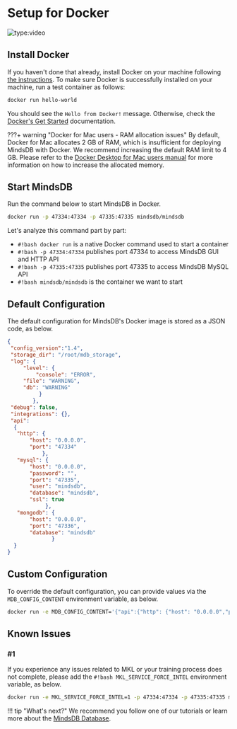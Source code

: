 # Setup for Docker

![type:video](https://www.youtube.com/embed/Bmuavy0MelQ)

## Install Docker

If you haven't done that already, install Docker on your machine following [the instructions](https://docs.docker.com/install). To make sure Docker is successfully installed on your machine, run a test container as follows:

```bash
docker run hello-world
```

You should see the `Hello from Docker!` message. Otherwise, check the [Docker's Get Started](https://www.docker.com/get-started) documentation.

???+ warning "Docker for Mac users - RAM allocation issues"
    By default, Docker for Mac allocates 2 GB of RAM, which is insufficient for deploying MindsDB with Docker. We recommend increasing the default RAM limit to 4 GB. Please refer to the [Docker Desktop for Mac users manual](https://docs.docker.com/desktop/mac/#resources) for more information on how to increase the allocated memory.

## Start MindsDB

Run the command below to start MindsDB in Docker.

```bash
docker run -p 47334:47334 -p 47335:47335 mindsdb/mindsdb
```

Let's analyze this command part by part:

- `#!bash docker run` is a native Docker command used to start a container
- `#!bash -p 47334:47334` publishes port 47334 to access MindsDB GUI and HTTP API
- `#!bash -p 47335:47335` publishes port 47335 to access MindsDB MySQL API
- `#!bash mindsdb/mindsdb` is the container we want to start

## Default Configuration

The default configuration for MindsDB's Docker image is stored as a JSON code, as below.

```json
{
 "config_version":"1.4",
 "storage_dir": "/root/mdb_storage",
 "log": { 
     "level": {
         "console": "ERROR",
	 "file": "WARNING",
	 "db": "WARNING"
	      } 
        },
 "debug": false,
 "integrations": {},
 "api":
  {
   "http": {
       "host": "0.0.0.0",
       "port": "47334"
           },
   "mysql": {
       "host": "0.0.0.0",
       "password": "",
       "port": "47335",
       "user": "mindsdb",
       "database": "mindsdb",
       "ssl": true
            },
   "mongodb": {
       "host": "0.0.0.0",
       "port": "47336",
       "database": "mindsdb"
              }
  }
}
```

## Custom Configuration

To override the default configuration, you can provide values via the `MDB_CONFIG_CONTENT` environment variable, as below.

```bash
docker run -e MDB_CONFIG_CONTENT='{"api":{"http": {"host": "0.0.0.0","port": "8080"}}}' mindsdb/mindsdb
```

## Known Issues

### #1
If you experience any issues related to MKL or your training process does not complete, please add the `#!bash MKL_SERVICE_FORCE_INTEL` environment variable, as below.

```bash
docker run -e MKL_SERVICE_FORCE_INTEL=1 -p 47334:47334 -p 47335:47335 mindsdb/mindsdb
```

!!! tip "What's next?"
    We recommend you follow one of our tutorials or learn more about the [MindsDB Database](/sql/table-structure/).
